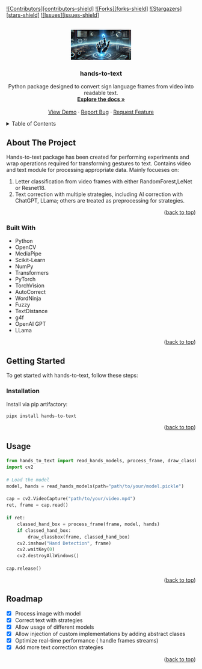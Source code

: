 <a id="readme-top"></a>

[![Contributors][contributors-shield]](https://github.com/sqoshi/hands-to-text/graphs/contributors)
[![Forks][forks-shield]](https://github.com/sqoshi/hands-to-text/network/members)
[![Stargazers][stars-shield]](https://github.com/sqoshi/hands-to-text/stargazers)
[![Issues][issues-shield]](https://github.com/sqoshi/hands-to-text/issues)

<br />
<div align="center">
  <a href="https://github.com/sqoshi/hands-to-text/blob/master/docs/landscape.png">
    <img src="https://github.com/sqoshi/hands-to-text/raw/master/docs/landscape.png" alt="Logo" width="160" height="80">
  </a>

<h3 align="center">hands-to-text</h3>

  <p align="center">
    Python package designed to convert sign language frames from video into readable text.
    <br />
    <a href="https://github.com/sqoshi/hands-to-text"><strong>Explore the docs »</strong></a>
    <br />
    <br />
    <a href="https://github.com/sqoshi/hands-to-text">View Demo</a>
    &middot;
    <a href="https://github.com/sqoshi/hands-to-text/issues/new?labels=bug&template=bug-report---.md">Report Bug</a>
    &middot;
    <a href="https://github.com/sqoshi/hands-to-text/issues/new?labels=enhancement&template=feature-request---.md">Request Feature</a>
  </p>
</div>

<details>
  <summary>Table of Contents</summary>
  <ol>
    <li><a href="#about-the-project">About The Project</a></li>
    <li><a href="#built-with">Built With</a></li>
    <li><a href="#getting-started">Getting Started</a></li>
    <li><a href="#usage">Usage</a></li>
    <li><a href="#roadmap">Roadmap</a></li>
  </ol>
</details>

## About The Project

Hands-to-text package has been created for performing experiments and wrap operations required for transforming gestures to text. Contains video and text module for processing appropriate data. Mainly focueses on:

1. Letter classification from video frames with either RandomForest,LeNet or Resnet18.
2. Text correction with multiple strategies, including AI correction with ChatGPT, LLama; others are treated as preprocessing for strategies.


<p align="right">(<a href="#readme-top">back to top</a>)</p>

### Built With

* Python
* OpenCV
* MediaPipe
* Scikit-Learn
* NumPy
* Transformers
* PyTorch
* TorchVision
* AutoCorrect
* WordNinja
* Fuzzy
* TextDistance
* g4f
* OpenAI GPT
* LLama

<p align="right">(<a href="#readme-top">back to top</a>)</p>

## Getting Started

To get started with hands-to-text, follow these steps:

### Installation

Install via pip artifactory:

```sh
pipx install hands-to-text
```

<p align="right">(<a href="#readme-top">back to top</a>)</p>

## Usage

```python
from hands_to_text import read_hands_models, process_frame, draw_classbox
import cv2

# Load the model
model, hands = read_hands_models(path="path/to/your/model.pickle")

cap = cv2.VideoCapture("path/to/your/video.mp4")
ret, frame = cap.read()

if ret:
    classed_hand_box = process_frame(frame, model, hands)
    if classed_hand_box:
        draw_classbox(frame, classed_hand_box)
    cv2.imshow("Hand Detection", frame)
    cv2.waitKey(0)
    cv2.destroyAllWindows()

cap.release()
```

<p align="right">(<a href="#readme-top">back to top</a>)</p>

## Roadmap

* [x] Process image with model
* [x] Correct text with strategies
* [x] Allow usage of different models
* [x] Allow injection of custom implementations by adding abstract clases
* [x] Optimize real-time performance ( handle frames streams)
* [x] Add more text correction strategies

<p align="right">(<a href="#readme-top">back to top</a>)</p>
